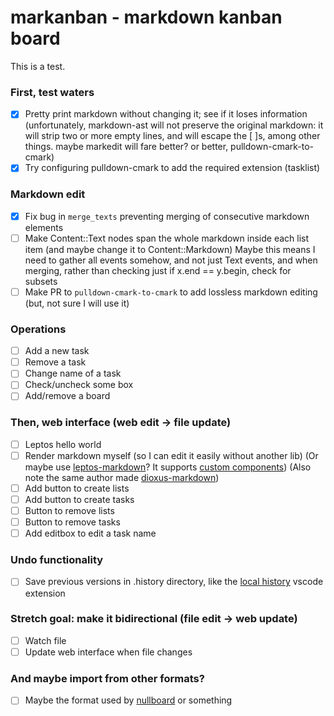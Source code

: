 # markanban - markdown kanban board



This is     a test.


### First, test waters
- [x] Pretty print markdown without changing it; see if it loses information
      (unfortunately, markdown-ast will not preserve the original markdown: it will strip two or more empty lines, and will escape the [ ]s,
      among other things. maybe markedit will fare better? or better, pulldown-cmark-to-cmark)
- [x] Try configuring pulldown-cmark to add the required extension (tasklist)

### Markdown edit
- [x] Fix bug in `merge_texts` preventing merging of consecutive markdown elements
- [ ] Make Content::Text nodes span the whole markdown inside each list item (and maybe change it to Content::Markdown)
      Maybe this means I need to gather all events somehow, and not just Text events, and when merging, rather than checking just if x.end == y.begin,
      check for subsets
- [ ] Make PR to `pulldown-cmark-to-cmark` to add lossless markdown editing (but, not sure I will use it)

### Operations
- [ ] Add a new task
- [ ] Remove a task
- [ ] Change name of a task
- [ ] Check/uncheck some box
- [ ] Add/remove a board

### Then, web interface (web edit -> file update)
- [ ] Leptos hello world
- [ ] Render markdown myself (so I can edit it easily without another lib)
      (Or maybe use [leptos-markdown](https://github.com/rambip/leptos-markdown)? It supports [custom
      components](https://github.com/rambip/leptos-markdown/blob/main/examples/custom_component/src/main.rs))
      (Also note the same author made [dioxus-markdown](https://github.com/rambip/dioxus-markdown))
- [ ] Add button to create lists
- [ ] Add button to create tasks
- [ ] Button to remove lists
- [ ] Button to remove tasks
- [ ] Add editbox to edit a task name

### Undo functionality
- [ ] Save previous versions in .history directory, like the [local history](https://marketplace.visualstudio.com/items?itemName=xyz.local-history) vscode extension

### Stretch goal: make it bidirectional (file edit -> web update)
- [ ] Watch file
- [ ] Update web interface when file changes

### And maybe import from other formats?
- [ ] Maybe the format used by [nullboard](https://nullboard.io/preview) or something
